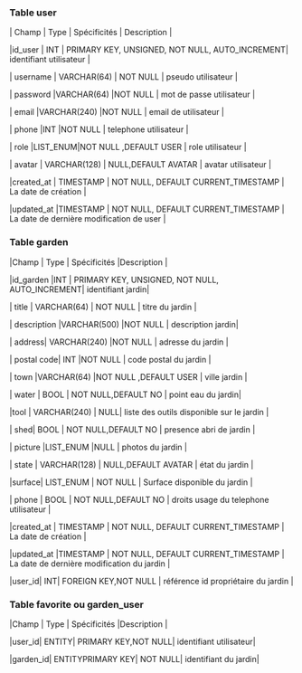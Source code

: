 
### Table user

  

| Champ | Type | Spécificités | Description |

  

|id_user | INT | PRIMARY KEY, UNSIGNED, NOT NULL, AUTO_INCREMENT| identifiant utilisateur |

| username | VARCHAR(64) | NOT NULL | pseudo utilisateur |

| password |VARCHAR(64) |NOT NULL | mot de passe utilisateur |

| email |VARCHAR(240) |NOT NULL | email de utilisateur |

| phone |INT |NOT NULL | telephone utilisateur |

| role |LIST_ENUM|NOT NULL ,DEFAULT USER | role utilisateur |

| avatar | VARCHAR(128) | NULL,DEFAULT AVATAR | avatar utilisateur |

|created_at | TIMESTAMP | NOT NULL, DEFAULT CURRENT_TIMESTAMP | La date de création |

|updated_at |TIMESTAMP | NOT NULL, DEFAULT CURRENT_TIMESTAMP | La date de dernière modification de user |

  

### Table garden

  

|Champ | Type | Spécificités |Description |

  

|id_garden |INT | PRIMARY KEY, UNSIGNED, NOT NULL, AUTO_INCREMENT| identifiant jardin|

| title | VARCHAR(64) | NOT NULL | titre du jardin |

| description |VARCHAR(500) |NOT NULL | description jardin|

| address| VARCHAR(240) |NOT NULL | adresse du jardin |

| postal code| INT |NOT NULL | code postal du jardin |

| town |VARCHAR(64) |NOT NULL ,DEFAULT USER | ville jardin |

| water | BOOL | NOT NULL,DEFAULT  NO | point eau du jardin|

|tool | VARCHAR(240) | NULL| liste des outils disponible sur le jardin |

| shed| BOOL | NOT NULL,DEFAULT  NO | presence abri de jardin |

| picture |LIST_ENUM |NULL | photos du jardin |

| state | VARCHAR(128) | NULL,DEFAULT AVATAR | état du jardin |

|surface| LIST_ENUM | NOT NULL | Surface disponible du jardin |

| phone | BOOL | NOT NULL,DEFAULT  NO | droits usage du telephone utilisateur |

|created_at | TIMESTAMP | NOT NULL, DEFAULT CURRENT_TIMESTAMP | La date de création |

|updated_at |TIMESTAMP | NOT NULL, DEFAULT CURRENT_TIMESTAMP | La date de dernière modification du jardin |

|user_id| INT| FOREIGN KEY,NOT NULL | référence id propriétaire du jardin |

  

### Table favorite ou garden_user

  

|Champ | Type | Spécificités |Description |

|user_id| ENTITY| PRIMARY KEY,NOT NULL| identifiant utilisateur|

|garden_id| ENTITYPRIMARY KEY| NOT NULL| identifiant du jardin|
<!--stackedit_data:
eyJoaXN0b3J5IjpbMTg2MDQ4NzQzMCwxNjM4Mjc2MjM4LDcwOD
cxODY5MiwtMTI3OTQwOTM0Myw2NDc2MDM5MiwyMTIxOTUwNzg4
LC0xMzMzMTU2ODAwLC01MzcyNjc2NDUsMTA1ODUwNzg2NiwtOD
MyNTU3MjA1XX0=
-->